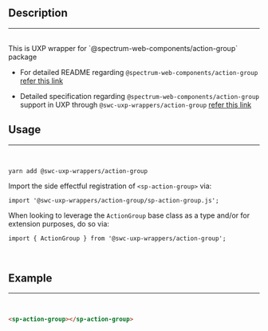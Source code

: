 ## Description

---

<br />
This is UXP wrapper for `@spectrum-web-components/action-group` package 
<br />

-   For detailed README regarding `@spectrum-web-components/action-group` [refer this link](https://www.npmjs.com/package/@spectrum-web-components/action-group/v/0.37.0)

-   Detailed specification regarding `@spectrum-web-components/action-group` support in UXP through `@swc-uxp-wrappers/action-group` [refer this link](https://developer.adobe.com/photoshop/uxp/2022/uxp-api/reference-spectrum/swc/)

## Usage

---

<br />

```
yarn add @swc-uxp-wrappers/action-group
```

Import the side effectful registration of `<sp-action-group>` via:

```
import '@swc-uxp-wrappers/action-group/sp-action-group.js';
```

When looking to leverage the `ActionGroup` base class as a type and/or for extension purposes, do so via:

```
import { ActionGroup } from '@swc-uxp-wrappers/action-group';
```

<br />

## Example

---

<br />

```html
<sp-action-group></sp-action-group>
```
